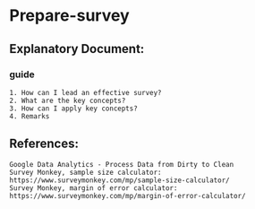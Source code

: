 # Prepare-survey
## Explanatory Document:
### guide

    1. How can I lead an effective survey? 
    2. What are the key concepts? 
    3. How can I apply key concepts? 
    4. Remarks
    
## References:
    Google Data Analytics - Process Data from Dirty to Clean
    Survey Monkey, sample size calculator: https://www.surveymonkey.com/mp/sample-size-calculator/
    Survey Monkey, margin of error calculator: https://www.surveymonkey.com/mp/margin-of-error-calculator/
